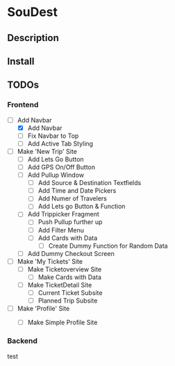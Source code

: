 # SouDest

## Description

## Install

## TODOs
### Frontend
 - [ ] Add Navbar
    - [x] Add Navbar
    - [ ] Fix Navbar to Top
    - [ ] Add Active Tab Styling
 - [ ] Make 'New Trip' Site
    - [ ] Add Lets Go Button
    - [ ] Add GPS On/Off Button
    - [ ] Add Pullup Window
        - [ ] Add Source & Destination Textfields
        - [ ] Add Time and Date Pickers
        - [ ] Add Numer of Travelers
        - [ ] Add Lets go Button & Function
    - [ ] Add Trippicker Fragment
        - [ ] Push Pullup further up
        - [ ] Add Filter Menu
        - [ ] Add Cards with Data
            - [ ] Create Dummy Function for Random Data
    - [ ] Add Dummy Checkout Screen
 - [ ] Make 'My Tickets' Site
    - [ ] Make Ticketoverview Site
        - [ ] Make Cards with Data
    - [ ] Make TicketDetail Site
        - [ ] Current Ticket Subsite
        - [ ] Planned Trip Subsite
 - [ ] Make 'Profile' Site
    - [ ] Make Simple Profile Site
 
 
### Backend
 
 test